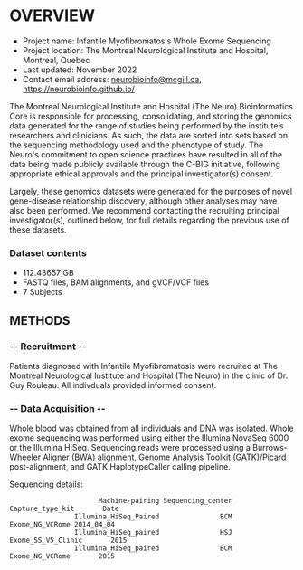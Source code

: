 # OVERVIEW

- Project name: Infantile Myofibromatosis Whole Exome Sequencing
- Project location: The Montreal Neurological Institute and Hospital, Montreal, Quebec
- Last updated: November 2022
- Contact email address: neurobioinfo@mcgill.ca, https://neurobioinfo.github.io/

The Montreal Neurological Institute and Hospital (The Neuro) Bioinformatics Core is responsible for processing, consolidating, and storing the genomics data generated for the range of studies being performed by the institute’s researchers and clinicians. As such, the data are sorted into sets based on the sequencing methodology used and the phenotype of study. The Neuro's commitment to open science practices have resulted in all of the data being made publicly available through the C-BIG initiative, following appropriate ethical approvals and the principal investigator(s) consent.

Largely, these genomics datasets were generated for the purposes of novel gene-disease relationship discovery, although other analyses may have also been performed. We recommend contacting the recruiting principal investigator(s), outlined below, for full details regarding the previous use of these datasets.

### Dataset contents
- 112.43657 GB
- FASTQ files, BAM alignments, and gVCF/VCF files
- 7 Subjects

## METHODS

### -- Recruitment --
Patients diagnosed with Infantile Myofibromatosis were recruited at The Montreal Neurological Institute and Hospital (The Neuro) in the clinic of Dr. Guy Rouleau. All indivduals provided informed consent.

### -- Data Acquisition --
Whole blood was obtained from all individuals and DNA was isolated. Whole exome sequencing was performed using either the Illumina NovaSeq 6000 or the Illumina HiSeq. Sequencing reads were processed using a Burrows-Wheeler Aligner (BWA) alignment, Genome Analysis Toolkit (GATK)/Picard post-alignment, and GATK HaplotypeCaller calling pipeline.

Sequencing details: 
 
                          Machine-pairing Sequencing_center   Capture_type_kit       Date
                    Illumina_HiSeq_Paired               BCM    Exome_NG_VCRome 2014_04_04
                    Illumina_HiSeq_paired               HSJ Exome_SS_V5_Clinic       2015
                    Illumina_HiSeq_paired               BCM    Exome_NG_VCRome       2015

